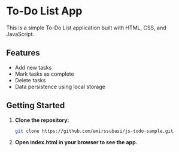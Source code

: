 # To-Do List App

This is a simple To-Do List application built with HTML, CSS, and JavaScript.

## Features

- Add new tasks
- Mark tasks as complete
- Delete tasks
- Data persistence using local storage

## Getting Started

1. **Clone the repository:**

   ```sh
   git clone https://github.com/emirssubasi/js-todo-sample.git

2. **Open index.html in your browser to see the app.**

